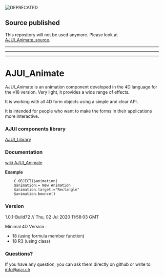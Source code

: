 ![DEPRECATED](https://img.shields.io/badge/-DEPRECATED-red)

## Source published
This repository will not be used anymore. Please look at [AJUI_Animate_source](https://github.com/AJARProject/AJUI_Animate_source).

---
---
---

# AJUI_Animate

AJUI_Animate is an animation component developed in the 4D language for the v18 version. Very light, it provides a wide range of effects.

It is working with all 4D form objects using a simple and clear API.

It is intended for people who want to make the forms in their applications more interactive.

### AJUI components library

[AJUI_Library](https://github.com/AJARProject/AJUI_Library)

### Documentation

[wiki AJUI_Animate](https://github.com/AJARProject/AJUI_Animate/wiki)

**Example**

```4d
    C_OBJECT($animation)
    $animation:= New Animation
    $animation.target:="Rectangle"
    $animation.bounce()
```

### Version

1.0.1-Build72  // Thu, 02 Jul 2020 11:58:03 GMT

Minimal 4D Version : 
 - 18 (using formula member function)
 - 18 R3 (using class)


### Questions?

If you have any question, you can ask them directly on github or write to info@ajar.ch
